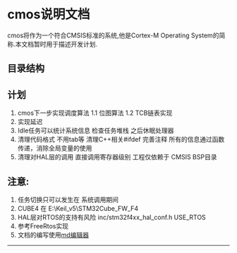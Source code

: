 # cmos说明文档
cmos将作为一个符合CMSIS标准的系统,他是Cortex-M Operating System的简称.本文档暂时用于描述开发计划.

## 目录结构

## 计划
1. cmos下一步实现调度算法
1.1 位图算法
1.2 TCB链表实现
2. 实现延迟
3. Idle任务可以统计系统信息 检查任务堆栈 之后休眠处理器
4. 清理代码格式 不用tab等 清理C++相关#ifdef 完善注释 所有的信息通过函数传递，消除全局变量的使用
5. 清理对HAL层的调用 直接调用寄存器级别 工程仅依赖于 CMSIS BSP目录

## 注意:
1. 任务切换只可以发生在 系统调用期间
2. CUBE4 在 E:\Keil\_v5\STM32Cube\_FW\_F4
3. HAL层对RTOS的支持有风险 inc/stm32f4xx\_hal\_conf.h USE\_RTOS
4. 参考FreeRtos实现
5. 文档的编写使用[md编辑器][1]

---------

[1]: http://write.blog.csdn.net/mdeditor

